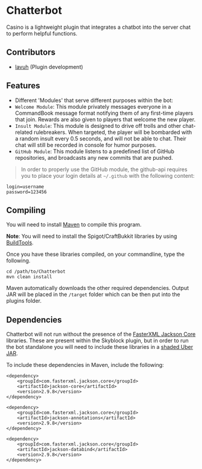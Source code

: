 Chatterbot
=======================

Casino is a lightweight plugin that integrates a chatbot into the server chat to perform helpful functions.

Contributors
------------
* [lavuh](https://github.com/lavuh) (Plugin development)

Features
--------
- Different 'Modules' that serve different purposes within the bot:
- `Welcome Module`: This module privately messages everyone in a CommandBook message format notifying them of any first-time players that join. Rewards are also given to players that welcome the new player.
- `Insult Module`: This module is designed to drive off trolls and other chat-related rulebreakers. When targeted, the player will be bombarded with a random insult every 0.5 seconds, and will not be able to chat. Their chat will still be recorded in console for humor purposes.
- `GitHub Module`: This module listens to a predefined list of GitHub repositories, and broadcasts any new commits that are pushed.
>In order to properly use the GitHub module, the github-api requires you to place your login details at `~/.github` with the following content:
```
login=username
password=123456
```

Compiling
---------
You will need to install [Maven](https://maven.apache.org/) to compile this program.

**Note**:  You will need to install the Spigot/CraftBukkit libraries by using [BuildTools](https://www.spigotmc.org/wiki/buildtools/).

Once you have these libraries compiled, on your commandline, type the following.
```
cd /path/to/Chatterbot
mvn clean install
```
Maven automatically downloads the other required dependencies.
Output JAR will be placed in the `/target` folder which can be then put into the plugins folder.

Dependencies
------------
Chatterbot will not run without the presence of the [FasterXML Jackson Core](https://mvnrepository.com/artifact/com.fasterxml.jackson.core) libraries. These are present within the Skyblock plugin, but in order to run the bot standalone you will need to include these libraries in a [shaded Uber JAR](https://maven.apache.org/plugins/maven-shade-plugin/).

To include these dependencies in Maven, include the following:
```
<dependency>
    <groupId>com.fasterxml.jackson.core</groupId>
    <artifactId>jackson-core</artifactId>
    <version>2.9.8</version>
</dependency>

<dependency>
    <groupId>com.fasterxml.jackson.core</groupId>
    <artifactId>jackson-annotations</artifactId>
    <version>2.9.8</version>
</dependency>

<dependency>
    <groupId>com.fasterxml.jackson.core</groupId>
    <artifactId>jackson-databind</artifactId>
    <version>2.9.8</version>
</dependency>
```
